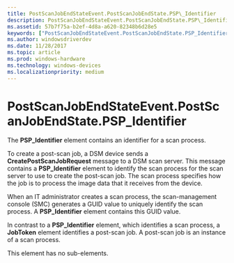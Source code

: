 ```yaml
---
title: PostScanJobEndStateEvent.PostScanJobEndState.PSP\_Identifier
description: PostScanJobEndStateEvent.PostScanJobEndState.PSP\_Identifier
ms.assetid: 57b7f75a-b2ef-4d8a-a620-82348b6d28e5
keywords: ["PostScanJobEndStateEvent.PostScanJobEndState.PSP_Identifier"]
ms.author: windowsdriverdev
ms.date: 11/28/2017
ms.topic: article
ms.prod: windows-hardware
ms.technology: windows-devices
ms.localizationpriority: medium
---
```


# PostScanJobEndStateEvent.PostScanJobEndState.PSP\_Identifier


The **PSP\_Identifier** element contains an identifier for a scan process.

To create a post-scan job, a DSM device sends a **CreatePostScanJobRequest** message to a DSM scan server. This message contains a **PSP\_Identifier** element to identify the scan process for the scan server to use to create the post-scan job. The scan process specifies how the job is to process the image data that it receives from the device.

When an IT administrator creates a scan process, the scan-management console (SMC) generates a GUID value to uniquely identify the scan process. A **PSP\_Identifier** element contains this GUID value.

In contrast to a **PSP\_Identifier** element, which identifies a scan process, a **JobToken** element identifies a post-scan job. A post-scan job is an instance of a scan process.

This element has no sub-elements.

 

 





